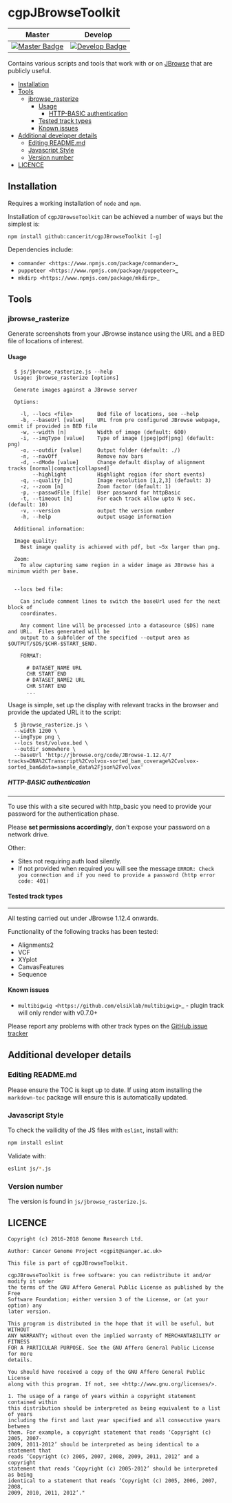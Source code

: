# cgpJBrowseToolkit

| Master                                        | Develop                                         |
| --------------------------------------------- | ----------------------------------------------- |
| [![Master Badge][travis-master]][travis-base] | [![Develop Badge][travis-develop]][travis-base] |

Contains various scripts and tools that work with or on [JBrowse][jbrowse] that are publicly useful.

<!-- TOC depthFrom:2 depthTo:6 withLinks:1 updateOnSave:1 orderedList:0 -->

- [Installation](#installation)
- [Tools](#tools)
	- [jbrowse_rasterize](#jbrowserasterize)
		- [Usage](#usage)
			- [HTTP-BASIC authentication](#http-basic-authentication)
		- [Tested track types](#tested-track-types)
		- [Known issues](#known-issues)
- [Additional developer details](#additional-developer-details)
	- [Editing README.md](#editing-readmemd)
	- [Javascript Style](#javascript-style)
	- [Version number](#version-number)
- [LICENCE](#licence)

<!-- /TOC -->

## Installation

Requires a working installation of `node` and `npm`.

Installation of `cgpJBrowseToolkit` can be achieved a number of ways but the
simplest is:

```
npm install github:cancerit/cgpJBrowseToolkit [-g]
```

Dependencies include:

* `commander <https://www.npmjs.com/package/commander>`_
* `puppeteer <https://www.npmjs.com/package/puppeteer>`_
* `mkdirp <https://www.npmjs.com/package/mkdirp>`_


## Tools

### jbrowse_rasterize

Generate screenshots from your JBrowse instance using the URL and a BED file of locations of interest.

#### Usage

```
  $ js/jbrowse_rasterize.js --help
  Usage: jbrowse_rasterize [options]

  Generate images against a JBrowse server

  Options:

    -l, --locs <file>        Bed file of locations, see --help
    -b, --baseUrl [value]    URL from pre configured JBrowse webpage, ommit if provided in BED file
    -w, --width [n]          Width of image (default: 600)
    -i, --imgType [value]    Type of image [jpeg|pdf|png] (default: png)
    -o, --outdir [value]     Output folder (default: ./)
    -n, --navOff             Remove nav bars
    -d, --dMode [value]      Change default display of alignment tracks [normal|compact|collapsed]
        --highlight          Highlight region (for short events)
    -q, --quality [n]        Image resolution [1,2,3] (default: 3)
    -z, --zoom [n]           Zoom factor (default: 1)
    -p, --passwdFile [file]  User password for httpBasic
    -t, --timeout [n]        For each track allow upto N sec. (default: 10)
    -v, --version            output the version number
    -h, --help               output usage information

  Additional information:

  Image quality:
    Best image quality is achieved with pdf, but ~5x larger than png.

  Zoom:
    To alow capturing same region in a wider image as JBrowse has a minimum width per base.


  --locs bed file:

    Can include comment lines to switch the baseUrl used for the next block of
    coordinates.

    Any comment line will be processed into a datasource ($DS) name and URL.  Files generated will be
    output to a subfolder of the specified --output area as $OUTPUT/$DS/$CHR-$START_$END.

    FORMAT:

      # DATASET_NAME URL
      CHR START END
      # DATASET_NAME2 URL
      CHR START END
      ...
```

Usage is simple, set up the display with relevant tracks in the browser and provide the updated URL it to the script:

```
  $ jbrowse_rasterize.js \
  --width 1200 \
  --imgType png \
  --locs test/volvox.bed \
  --outdir somewhere \
  --baseUrl 'http://jbrowse.org/code/JBrowse-1.12.4/?tracks=DNA%2CTranscript%2Cvolvox-sorted_bam_coverage%2Cvolvox-sorted_bam&data=sample_data%2Fjson%2Fvolvox'
```

##### HTTP-BASIC authentication
-------------------------
To use this with a site secured with http_basic you need to provide your password for the
authentication phase.

Please **set permissions accordingly**, don't expose your password on a network drive.

Other:

* Sites not requiring auth load silently.
* If not provided when required you will see the message `ERROR: Check you connection and if you need to provide a password (http error code: 401)`

#### Tested track types
------------------
All testing carried out under JBrowse 1.12.4 onwards.

Functionality of the following tracks has been tested:

* Alignments2
* VCF
* XYplot
* CanvasFeatures
* Sequence

#### Known issues

* `multibigwig <https://github.com/elsiklab/multibigwig>`_ - plugin track will only render with v0.7.0+

Please report any problems with other track types on the [GitHub issue tracker][gh-issues]

## Additional developer details

### Editing README.md

Please ensure the TOC is kept up to date.  If using atom installing the `markdown-toc` package
will ensure this is automatically updated.

### Javascript Style

To check the vailidity of the JS files with `eslint`, install with:

```bash
npm install eslint
```

Validate with:

```bash
eslint js/*.js
```

### Version number

The version is found in ``js/jbrowse_rasterize.js``.

## LICENCE

```
Copyright (c) 2016-2018 Genome Research Ltd.

Author: Cancer Genome Project <cgpit@sanger.ac.uk>

This file is part of cgpJBrowseToolkit.

cgpJBrowseToolkit is free software: you can redistribute it and/or modify it under
the terms of the GNU Affero General Public License as published by the Free
Software Foundation; either version 3 of the License, or (at your option) any
later version.

This program is distributed in the hope that it will be useful, but WITHOUT
ANY WARRANTY; without even the implied warranty of MERCHANTABILITY or FITNESS
FOR A PARTICULAR PURPOSE. See the GNU Affero General Public License for more
details.

You should have received a copy of the GNU Affero General Public License
along with this program. If not, see <http://www.gnu.org/licenses/>.

1. The usage of a range of years within a copyright statement contained within
this distribution should be interpreted as being equivalent to a list of years
including the first and last year specified and all consecutive years between
them. For example, a copyright statement that reads ‘Copyright (c) 2005, 2007-
2009, 2011-2012’ should be interpreted as being identical to a statement that
reads ‘Copyright (c) 2005, 2007, 2008, 2009, 2011, 2012’ and a copyright
statement that reads ‘Copyright (c) 2005-2012’ should be interpreted as being
identical to a statement that reads ‘Copyright (c) 2005, 2006, 2007, 2008,
2009, 2010, 2011, 2012’."
```

<!-- refs -->
[jbrowse]: http://jbrowse.org
[gh-issues]:https://github.com/cancerit/cgpJBrowseToolkit/issues

<!-- travis -->
[travis-base]: https://travis-ci.org/cancerit/cgpJBrowseToolkit
[travis-master]: https://travis-ci.org/cancerit/cgpJBrowseToolkit.svg?branch=master
[travis-develop]: https://travis-ci.org/cancerit/cgpJBrowseToolkit.svg?branch=develop
